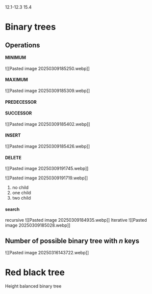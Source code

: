 12.1-12.3 15.4
# Binary trees
## Operations
#### MINIMUM
![[Pasted image 20250309185250.webp]]
#### MAXIMUM
![[Pasted image 20250309185309.webp]]
#### PREDECESSOR
#### SUCCESSOR
![[Pasted image 20250309185402.webp]]
#### INSERT
![[Pasted image 20250309185426.webp]]
#### DELETE
![[Pasted image 20250309191745.webp]]


![[Pasted image 20250309191719.webp]]
1. no child
2. one child
3. two child
#### search
recursive
![[Pasted image 20250309184935.webp]]
Iterative
![[Pasted image 20250309185028.webp]]

## Number of possible binary tree with $n$ keys
![[Pasted image 20250316143722.webp]]
# Red black tree
Height balanced binary tree 